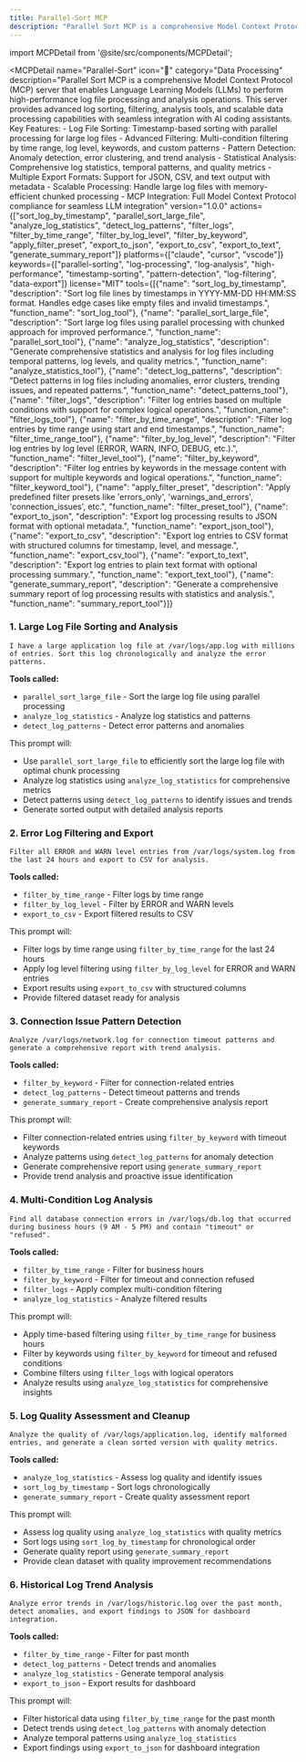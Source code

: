 ```yaml
---
title: Parallel-Sort MCP
description: "Parallel Sort MCP is a comprehensive Model Context Protocol (MCP) server that enables Language Learning Models (LLMs) to perform high-performance log file processing and analysis operations. This server provides advanced log sorting, filtering, analysis tools, and scalable data processing capabil..."
---
```


import MCPDetail from '@site/src/components/MCPDetail';

<MCPDetail 
  name="Parallel-Sort"
  icon="🔄"
  category="Data Processing"
  description="Parallel Sort MCP is a comprehensive Model Context Protocol (MCP) server that enables Language Learning Models (LLMs) to perform high-performance log file processing and analysis operations. This server provides advanced log sorting, filtering, analysis tools, and scalable data processing capabilities with seamless integration with AI coding assistants. Key Features: - Log File Sorting: Timestamp-based sorting with parallel processing for large log files - Advanced Filtering: Multi-condition filtering by time range, log level, keywords, and custom patterns - Pattern Detection: Anomaly detection, error clustering, and trend analysis - Statistical Analysis: Comprehensive log statistics, temporal patterns, and quality metrics - Multiple Export Formats: Support for JSON, CSV, and text output with metadata - Scalable Processing: Handle large log files with memory-efficient chunked processing - MCP Integration: Full Model Context Protocol compliance for seamless LLM integration"
  version="1.0.0"
  actions={["sort_log_by_timestamp", "parallel_sort_large_file", "analyze_log_statistics", "detect_log_patterns", "filter_logs", "filter_by_time_range", "filter_by_log_level", "filter_by_keyword", "apply_filter_preset", "export_to_json", "export_to_csv", "export_to_text", "generate_summary_report"]}
  platforms={["claude", "cursor", "vscode"]}
  keywords={["parallel-sorting", "log-processing", "log-analysis", "high-performance", "timestamp-sorting", "pattern-detection", "log-filtering", "data-export"]}
  license="MIT"
  tools={[{"name": "sort_log_by_timestamp", "description": "Sort log file lines by timestamps in YYYY-MM-DD HH:MM:SS format. Handles edge cases like empty files and invalid timestamps.", "function_name": "sort_log_tool"}, {"name": "parallel_sort_large_file", "description": "Sort large log files using parallel processing with chunked approach for improved performance.", "function_name": "parallel_sort_tool"}, {"name": "analyze_log_statistics", "description": "Generate comprehensive statistics and analysis for log files including temporal patterns, log levels, and quality metrics.", "function_name": "analyze_statistics_tool"}, {"name": "detect_log_patterns", "description": "Detect patterns in log files including anomalies, error clusters, trending issues, and repeated patterns.", "function_name": "detect_patterns_tool"}, {"name": "filter_logs", "description": "Filter log entries based on multiple conditions with support for complex logical operations.", "function_name": "filter_logs_tool"}, {"name": "filter_by_time_range", "description": "Filter log entries by time range using start and end timestamps.", "function_name": "filter_time_range_tool"}, {"name": "filter_by_log_level", "description": "Filter log entries by log level (ERROR, WARN, INFO, DEBUG, etc.).", "function_name": "filter_level_tool"}, {"name": "filter_by_keyword", "description": "Filter log entries by keywords in the message content with support for multiple keywords and logical operations.", "function_name": "filter_keyword_tool"}, {"name": "apply_filter_preset", "description": "Apply predefined filter presets like 'errors_only', 'warnings_and_errors', 'connection_issues', etc.", "function_name": "filter_preset_tool"}, {"name": "export_to_json", "description": "Export log processing results to JSON format with optional metadata.", "function_name": "export_json_tool"}, {"name": "export_to_csv", "description": "Export log entries to CSV format with structured columns for timestamp, level, and message.", "function_name": "export_csv_tool"}, {"name": "export_to_text", "description": "Export log entries to plain text format with optional processing summary.", "function_name": "export_text_tool"}, {"name": "generate_summary_report", "description": "Generate a comprehensive summary report of log processing results with statistics and analysis.", "function_name": "summary_report_tool"}]}
>

### 1. Large Log File Sorting and Analysis
```
I have a large application log file at /var/logs/app.log with millions of entries. Sort this log chronologically and analyze the error patterns.
```

**Tools called:**
- `parallel_sort_large_file` - Sort the large log file using parallel processing
- `analyze_log_statistics` - Analyze log statistics and patterns
- `detect_log_patterns` - Detect error patterns and anomalies

This prompt will:
- Use `parallel_sort_large_file` to efficiently sort the large log file with optimal chunk processing
- Analyze log statistics using `analyze_log_statistics` for comprehensive metrics
- Detect patterns using `detect_log_patterns` to identify issues and trends
- Generate sorted output with detailed analysis reports

### 2. Error Log Filtering and Export
```
Filter all ERROR and WARN level entries from /var/logs/system.log from the last 24 hours and export to CSV for analysis.
```

**Tools called:**
- `filter_by_time_range` - Filter logs by time range
- `filter_by_log_level` - Filter by ERROR and WARN levels
- `export_to_csv` - Export filtered results to CSV

This prompt will:
- Filter logs by time range using `filter_by_time_range` for the last 24 hours
- Apply log level filtering using `filter_by_log_level` for ERROR and WARN entries
- Export results using `export_to_csv` with structured columns
- Provide filtered dataset ready for analysis

### 3. Connection Issue Pattern Detection
```
Analyze /var/logs/network.log for connection timeout patterns and generate a comprehensive report with trend analysis.
```

**Tools called:**
- `filter_by_keyword` - Filter for connection-related entries
- `detect_log_patterns` - Detect timeout patterns and trends
- `generate_summary_report` - Create comprehensive analysis report

This prompt will:
- Filter connection-related entries using `filter_by_keyword` with timeout keywords
- Analyze patterns using `detect_log_patterns` for anomaly detection
- Generate comprehensive report using `generate_summary_report`
- Provide trend analysis and proactive issue identification

### 4. Multi-Condition Log Analysis
```
Find all database connection errors in /var/logs/db.log that occurred during business hours (9 AM - 5 PM) and contain "timeout" or "refused".
```

**Tools called:**
- `filter_by_time_range` - Filter for business hours
- `filter_by_keyword` - Filter for timeout and connection refused
- `filter_logs` - Apply complex multi-condition filtering
- `analyze_log_statistics` - Analyze filtered results

This prompt will:
- Apply time-based filtering using `filter_by_time_range` for business hours
- Filter by keywords using `filter_by_keyword` for timeout and refused conditions
- Combine filters using `filter_logs` with logical operators
- Analyze results using `analyze_log_statistics` for comprehensive insights

### 5. Log Quality Assessment and Cleanup
```
Analyze the quality of /var/logs/application.log, identify malformed entries, and generate a clean sorted version with quality metrics.
```

**Tools called:**
- `analyze_log_statistics` - Assess log quality and identify issues
- `sort_log_by_timestamp` - Sort logs chronologically
- `generate_summary_report` - Create quality assessment report

This prompt will:
- Assess log quality using `analyze_log_statistics` with quality metrics
- Sort logs using `sort_log_by_timestamp` for chronological order
- Generate quality report using `generate_summary_report`
- Provide clean dataset with quality improvement recommendations

### 6. Historical Log Trend Analysis
```
Analyze error trends in /var/logs/historic.log over the past month, detect anomalies, and export findings to JSON for dashboard integration.
```

**Tools called:**
- `filter_by_time_range` - Filter for past month
- `detect_log_patterns` - Detect trends and anomalies
- `analyze_log_statistics` - Generate temporal analysis
- `export_to_json` - Export results for dashboard

This prompt will:
- Filter historical data using `filter_by_time_range` for the past month
- Detect trends using `detect_log_patterns` with anomaly detection
- Analyze temporal patterns using `analyze_log_statistics`
- Export findings using `export_to_json` for dashboard integration

</MCPDetail>
